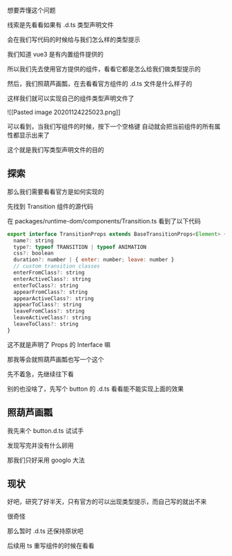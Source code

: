 想要弄懂这个问题

线索是先看看如果有 .d.ts 类型声明文件

会在我们写代码的时候给与我们怎么样的类型提示

我们知道 vue3 是有内置组件提供的

所以我们先去使用官方提供的组件，看看它都是怎么给我们做类型提示的

然后，我们照葫芦画瓢，在去看看官方组件的 .d.ts 文件是什么样子的

这样我们就可以实现自己的组件类型声明文件了


![[Pasted image 20201124225023.png]]

可以看到，当我们写组件的时候，按下一个空格键 自动就会把当前组件的所有属性都显示出来了

这个就是我们写类型声明文件的目的

## 探索
那么我们需要看看官方是如何实现的

先找到 Transition 组件的源代码

在 packages/runtime-dom/components/Transition.ts  看到了以下代码
```js
export interface TransitionProps extends BaseTransitionProps<Element> {
  name?: string
  type?: typeof TRANSITION | typeof ANIMATION
  css?: boolean
  duration?: number | { enter: number; leave: number }
  // custom transition classes
  enterFromClass?: string
  enterActiveClass?: string
  enterToClass?: string
  appearFromClass?: string
  appearActiveClass?: string
  appearToClass?: string
  leaveFromClass?: string
  leaveActiveClass?: string
  leaveToClass?: string
}
```

这不就是声明了 Props 的 Interface 嘛

那我等会就照葫芦画瓢也写一个这个

先不着急，先继续往下看

别的也没啥了，先写个 button 的 .d.ts 看看能不能实现上面的效果

## 照葫芦画瓢
我先来个 button.d.ts 试试手

发现写完并没有什么卵用

那我们只好采用 googlo 大法



## 现状
好吧，研究了好半天，只有官方的可以出现类型提示，而自己写的就出不来

很奇怪

那么暂时 .d.ts 还保持原状吧

后续用 ts 重写组件的时候在看看

